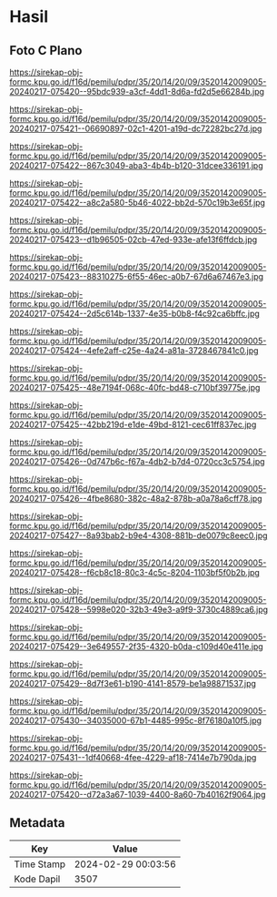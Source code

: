 # Hasil

## Foto C Plano

https://sirekap-obj-formc.kpu.go.id/f16d/pemilu/pdpr/35/20/14/20/09/3520142009005-20240217-075420--95bdc939-a3cf-4dd1-8d6a-fd2d5e66284b.jpg

https://sirekap-obj-formc.kpu.go.id/f16d/pemilu/pdpr/35/20/14/20/09/3520142009005-20240217-075421--06690897-02c1-4201-a19d-dc72282bc27d.jpg

https://sirekap-obj-formc.kpu.go.id/f16d/pemilu/pdpr/35/20/14/20/09/3520142009005-20240217-075422--867c3049-aba3-4b4b-b120-31dcee336191.jpg

https://sirekap-obj-formc.kpu.go.id/f16d/pemilu/pdpr/35/20/14/20/09/3520142009005-20240217-075422--a8c2a580-5b46-4022-bb2d-570c19b3e65f.jpg

https://sirekap-obj-formc.kpu.go.id/f16d/pemilu/pdpr/35/20/14/20/09/3520142009005-20240217-075423--d1b96505-02cb-47ed-933e-afe13f6ffdcb.jpg

https://sirekap-obj-formc.kpu.go.id/f16d/pemilu/pdpr/35/20/14/20/09/3520142009005-20240217-075423--88310275-6f55-46ec-a0b7-67d6a67467e3.jpg

https://sirekap-obj-formc.kpu.go.id/f16d/pemilu/pdpr/35/20/14/20/09/3520142009005-20240217-075424--2d5c614b-1337-4e35-b0b8-f4c92ca6bffc.jpg

https://sirekap-obj-formc.kpu.go.id/f16d/pemilu/pdpr/35/20/14/20/09/3520142009005-20240217-075424--4efe2aff-c25e-4a24-a81a-3728467841c0.jpg

https://sirekap-obj-formc.kpu.go.id/f16d/pemilu/pdpr/35/20/14/20/09/3520142009005-20240217-075425--48e7194f-068c-40fc-bd48-c710bf39775e.jpg

https://sirekap-obj-formc.kpu.go.id/f16d/pemilu/pdpr/35/20/14/20/09/3520142009005-20240217-075425--42bb219d-e1de-49bd-8121-cec61ff837ec.jpg

https://sirekap-obj-formc.kpu.go.id/f16d/pemilu/pdpr/35/20/14/20/09/3520142009005-20240217-075426--0d747b6c-f67a-4db2-b7d4-0720cc3c5754.jpg

https://sirekap-obj-formc.kpu.go.id/f16d/pemilu/pdpr/35/20/14/20/09/3520142009005-20240217-075426--4fbe8680-382c-48a2-878b-a0a78a6cff78.jpg

https://sirekap-obj-formc.kpu.go.id/f16d/pemilu/pdpr/35/20/14/20/09/3520142009005-20240217-075427--8a93bab2-b9e4-4308-881b-de0079c8eec0.jpg

https://sirekap-obj-formc.kpu.go.id/f16d/pemilu/pdpr/35/20/14/20/09/3520142009005-20240217-075428--f6cb8c18-80c3-4c5c-8204-1103bf5f0b2b.jpg

https://sirekap-obj-formc.kpu.go.id/f16d/pemilu/pdpr/35/20/14/20/09/3520142009005-20240217-075428--5998e020-32b3-49e3-a9f9-3730c4889ca6.jpg

https://sirekap-obj-formc.kpu.go.id/f16d/pemilu/pdpr/35/20/14/20/09/3520142009005-20240217-075429--3e649557-2f35-4320-b0da-c109d40e411e.jpg

https://sirekap-obj-formc.kpu.go.id/f16d/pemilu/pdpr/35/20/14/20/09/3520142009005-20240217-075429--8d7f3e61-b190-4141-8579-be1a98871537.jpg

https://sirekap-obj-formc.kpu.go.id/f16d/pemilu/pdpr/35/20/14/20/09/3520142009005-20240217-075430--34035000-67b1-4485-995c-8f76180a10f5.jpg

https://sirekap-obj-formc.kpu.go.id/f16d/pemilu/pdpr/35/20/14/20/09/3520142009005-20240217-075431--1df40668-4fee-4229-af18-7414e7b790da.jpg

https://sirekap-obj-formc.kpu.go.id/f16d/pemilu/pdpr/35/20/14/20/09/3520142009005-20240217-075420--d72a3a67-1039-4400-8a60-7b40162f9064.jpg


## Metadata

| Key        | Value               |
| ---------- | ------------------- |
| Time Stamp | 2024-02-29 00:03:56 |
| Kode Dapil | 3507                |



